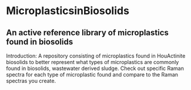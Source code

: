 # MicroplasticsinBiosolids
An active reference library of microplastics found in biosolids
---------------------------------------------------------------------
Introduction:
A repository consisting of microplastics found in HouActinite biosolids to better represent what types of microplastics are commonly found in biosolids, wastewater derived sludge.
Check out specific Raman spectra for each type of microplastic found and compare to the Raman spectras you create.
